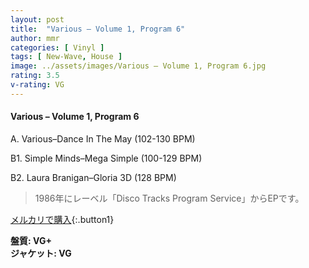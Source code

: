 ```yaml
---
layout: post
title:  "Various – Volume 1, Program 6"
author: mmr
categories: [ Vinyl ]
tags: [ New-Wave, House ]
image: ../assets/images/Various – Volume 1, Program 6.jpg
rating: 3.5
v-rating: VG
---
```


#### Various – Volume 1, Program 6

A. Various–Dance In The May (102-130 BPM)

B1. Simple Minds–Mega Simple (100-129 BPM)

B2. Laura Branigan–Gloria 3D (128 BPM)

> 1986年にレーベル「Disco Tracks Program Service」からEPです。


[メルカリで購入](https://jp.mercari.com/item/m37599452288){:.button1}

<div class="mt-4 mb-4 d-flex align-items-center">
<strong class="mr-1">盤質: VG+</strong>
</div>
<div class="mt-4 mb-4 d-flex align-items-center">
<strong class="mr-1">ジャケット: VG</strong>
</div>
